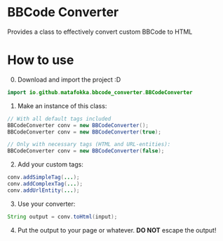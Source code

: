 # BBCode Converter
Provides a class to effectively convert custom BBCode to HTML

# How to use
0. Download and import the project :D
```java
import io.github.matafokka.bbcode_converter.BBCodeConverter
```

1. Make an instance of this class:
```java
// With all default tags included
BBCodeConverter conv = new BBCodeConverter();
BBCodeConverter conv = new BBCodeConverter(true);

// Only with necessary tags (HTML and URL-entities):
BBCodeConverter conv = new BBCodeConverter(false);
````

2. Add your custom tags:
```java
conv.addSimpleTag(...);
conv.addComplexTag(...);
conv.addUrlEntity(...);
```

3. Use your converter:
```java
String output = conv.toHtml(input);
```

4. Put the output to your page or whatever. **DO NOT** escape the output!
